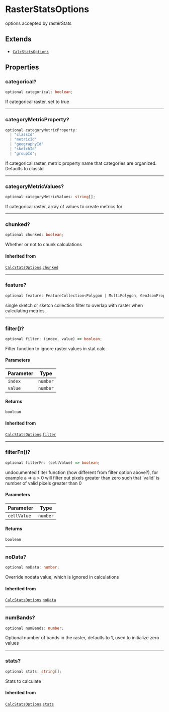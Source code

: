 # RasterStatsOptions

options accepted by rasterStats

## Extends

- [`CalcStatsOptions`](CalcStatsOptions.md)

## Properties

### categorical?

```ts
optional categorical: boolean;
```

If categorical raster, set to true

---

### categoryMetricProperty?

```ts
optional categoryMetricProperty:
  | "classId"
  | "metricId"
  | "geographyId"
  | "sketchId"
  | "groupId";
```

If categorical raster, metric property name that categories are organized. Defaults to classId

---

### categoryMetricValues?

```ts
optional categoryMetricValues: string[];
```

If categorical raster, array of values to create metrics for

---

### chunked?

```ts
optional chunked: boolean;
```

Whether or not to chunk calculations

#### Inherited from

[`CalcStatsOptions`](CalcStatsOptions.md).[`chunked`](CalcStatsOptions.md#chunked)

---

### feature?

```ts
optional feature: FeatureCollection<Polygon | MultiPolygon, GeoJsonProperties> | Feature<Polygon | MultiPolygon, GeoJsonProperties> | SketchCollection<Polygon | MultiPolygon> | Sketch<Polygon | MultiPolygon>;
```

single sketch or sketch collection filter to overlap with raster when calculating metrics.

---

### filter()?

```ts
optional filter: (index, value) => boolean;
```

Filter function to ignore raster values in stat calc

#### Parameters

| Parameter | Type     |
| --------- | -------- |
| `index`   | `number` |
| `value`   | `number` |

#### Returns

`boolean`

#### Inherited from

[`CalcStatsOptions`](CalcStatsOptions.md).[`filter`](CalcStatsOptions.md#filter)

---

### filterFn()?

```ts
optional filterFn: (cellValue) => boolean;
```

undocumented filter function (how different from filter option above?), for example a => a > 0 will filter out pixels greater than zero such that 'valid' is number of valid pixels greater than 0

#### Parameters

| Parameter   | Type     |
| ----------- | -------- |
| `cellValue` | `number` |

#### Returns

`boolean`

---

### noData?

```ts
optional noData: number;
```

Override nodata value, which is ignored in calculations

#### Inherited from

[`CalcStatsOptions`](CalcStatsOptions.md).[`noData`](CalcStatsOptions.md#nodata)

---

### numBands?

```ts
optional numBands: number;
```

Optional number of bands in the raster, defaults to 1, used to initialize zero values

---

### stats?

```ts
optional stats: string[];
```

Stats to calculate

#### Inherited from

[`CalcStatsOptions`](CalcStatsOptions.md).[`stats`](CalcStatsOptions.md#stats)
